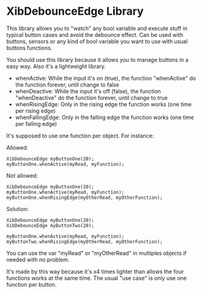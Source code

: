
# XibDebounceEdge Library

This library allows you to "watch" any bool variable and execute stuff in typical button cases and avoid the debounce effect. Can be used with buttons, sensors or any kind of bool variable you want to use with usual buttons functions.

You should use this library because it allows you to manage buttons in a easy way. Also it's a lightweight library.

- whenActive: While the input it's on (true), the function "whenActive" do the function forever, until change to false
- whenDeactive: While the input it's off (false), the function "whenDeactive" do the function forever, until change to true
- whenRisingEdge: Only in the rising edge the function works (one time per rising edge)
- whenFallingEdge: Only in the falling edge the function works (one time per falling edge)
 
It's supposed to use one function per object. For instance:

Allowed:
```
XibDebounceEdge myButtonOne(20);
myButtonOne.whenActive(myRead, myFunction);
```

Not allowed:
```
XibDebounceEdge myButtonOne(20);
myButtonOne.whenActive(myRead, myFunction);
myButtonOne.whenRisingEdge(myOtherRead, myOtherFunction);
```

Solution:
```
XibDebounceEdge myButtonOne(20);
XibDebounceEdge myButtonTwo(20);

myButtonOne.whenActive(myRead, myFunction);
myButtonTwo.whenRisingEdge(myOtherRead, myOtherFunction);
```
You can use the var "myRead" or "myOtherRead" in multiples objects if needed with no problem.

It's made by this way because it's x4 times lighter than allows the four functions works at the same time. The usual "use case" is only use one function per button.